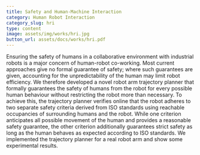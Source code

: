 ```yaml
---
title: Safety and Human-Machine Interaction
category: Human Robot Interaction
category_slug: hri
type: content
image: assets/img/works/hri.jpg
button_url: assets/docs/works/hri.pdf
---
```


Ensuring the safety of humans in a collaborative environment with industrial robots is a major concern of human-robot co-working. Most current approaches give no formal guarantee of safety; where such guarantees are given, accounting for the unpredictability of the human may limit robot efficiency. We therefore developed a novel robot arm trajectory planner that formally guarantees the safety of humans from the robot for every possible human behaviour without restricting the robot more than necessary. To achieve this, the trajectory planner verifies online that the robot adheres to two separate safety criteria derived from ISO standards using reachable occupancies of surrounding humans and the robot. While one criterion anticipates all possible movement of the human and provides a reasonable safety guarantee, the other criterion additionally guarantees strict safety as long as the human behaves as expected according to ISO standards. We implemented the trajectory planner for a real robot arm and show some experimental results.